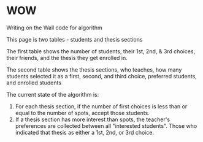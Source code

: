 WOW
===

Writing on the Wall code for algorithm

This page is two tables - students and thesis sections

The first table shows the number of students, their 1st, 2nd, & 3rd choices, their friends, and the thesis they get enrolled in.

The second table shows the thesis sections, who teaches, how many students selected it as a first, second, and third choice, preferred students, and enrolled students

The current state of the algorithm is:

1. For each thesis section, if the number of first choices is less than or equal to the number of spots, accept those students.
2. If a thesis section has more interest than spots, the teacher's preferences are collected between all "interested students". Those who indicated that thesis as either a 1st, 2nd, or 3rd choice.